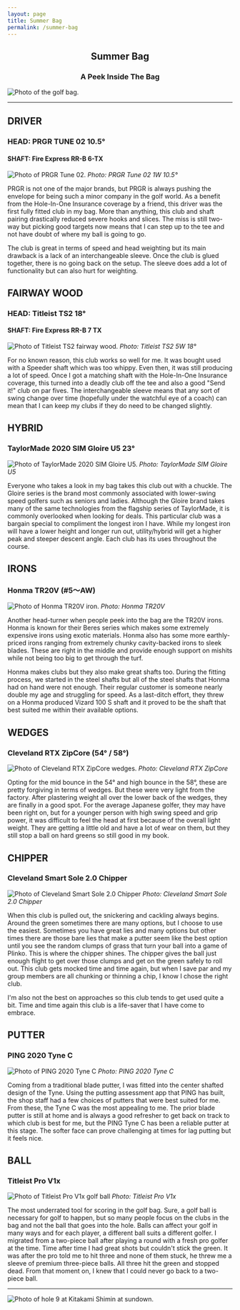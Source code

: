 ```yaml
---
layout: page
title: Summer Bag
permalink: /summer-bag
---
```


## <center>Summer Bag</center>
### <center>A Peek Inside The Bag</center>

![Photo of the golf bag.](/assets/img/golfintro-7.jpeg)

***

## DRIVER
###  HEAD: PRGR TUNE 02 10.5°
#### SHAFT: Fire Express RR-B 6-TX
![Photo of PRGR Tune 02.](/assets/img/bag-prgr-driver.jpeg)
*Photo: PRGR Tune 02 1W 10.5°*

PRGR is not one of the major brands, but PRGR is always pushing the envelope for being such a minor company in the golf world. As a benefit from the Hole-In-One Insurance coverage by a friend, this driver was the first fully fitted club in my bag. More than anything, this club and shaft pairing drastically reduced severe hooks and slices. The miss is still two-way but picking good targets now means that I can step up to the tee and not have doubt of where my ball is going to go.

The club is great in terms of speed and head weighting but its main drawback is a lack of an interchangeable sleeve. Once the club is glued together, there is no going back on the setup. The sleeve does add a lot of functionality but can also hurt for weighting.

## FAIRWAY WOOD
###  HEAD: Titleist TS2 18°
#### SHAFT: Fire Express RR-B 7 TX
![Photo of Titleist TS2 fairway wood.](/assets/img/bag-ts2-creek.jpg)
*Photo: Titleist TS2 5W 18°*

For no known reason, this club works so well for me. It was bought used with a Speeder shaft which was too whippy. Even then, it was still producing a lot of speed. Once I got a matching shaft with the Hole-In-One Insurance coverage, this turned into a deadly club off the tee and also a good "Send it!" club on par fives. The interchangeable sleeve means that any sort of swing change over time (hopefully under the watchful eye of a coach) can mean that I can keep my clubs if they do need to be changed slightly.

## HYBRID
### TaylorMade 2020 SIM Gloire U5 23°
![Photo of TaylorMade 2020 SIM Gloire U5.](/assets/img/bag-tm-gloire-utility.jpeg)
*Photo: TaylorMade SIM Gloire U5*

Everyone who takes a look in my bag takes this club out with a chuckle. The Gloire series is the brand most commonly associated with lower-swing speed golfers such as seniors and ladies. Although the Gloire brand takes many of the same technologies from the flagship series of TaylorMade, it is commonly overlooked when looking for deals. This particular club was a bargain special to compliment the longest iron I have. While my longest iron will have a lower height and longer run out, utility/hybrid will get a higher peak and steeper descent angle. Each club has its uses throughout the course.

## IRONS
### Honma TR20V (#5〜AW)
![Photo of Honma TR20V iron.](/assets/img/bag-honma-tr20v.jpeg)
*Photo: Honma TR20V*

Another head-turner when people peek into the bag are the TR20V irons. Honma is known for their Beres series which makes some extremely expensive irons using exotic materials. Honma also has some more earthly-priced irons ranging from extremely chunky cavity-backed irons to sleek blades. These are right in the middle and provide enough support on mishits while not being too big to get through the turf. 

Honma makes clubs but they also make great shafts too. During the fitting process, we started in the steel shafts but all of the steel shafts that Honma had on hand were not enough. Their regular customer is someone nearly double my age and struggling for speed. As a last-ditch effort, they threw on a Honma produced Vizard 100 S shaft and it proved to be the shaft that best suited me within their available options.

## WEDGES
### Cleveland RTX ZipCore (54° / 58°)
![Photo of Cleveland RTX ZipCore wedges.](/assets/img/bag-cleveland-rtx-zipcore.jpeg)
*Photo: Cleveland RTX ZipCore*

Opting for the mid bounce in the 54° and high bounce in the 58°, these are pretty forgiving in terms of wedges. But these were very light from the factory. After plastering weight all over the lower back of the wedges, they are finally in a good spot. For the average Japanese golfer, they may have been right on, but for a younger person with high swing speed and grip power, it was difficult to feel the head at first because of the overall light weight. They are getting a little old and have a lot of wear on them, but they still stop a ball on hard greens so still good in my book.

## CHIPPER
### Cleveland Smart Sole 2.0 Chipper
![Photo of Cleveland Smart Sole 2.0 Chipper](/assets/img/bag-chipper.jpeg)
*Photo: Cleveland Smart Sole 2.0 Chipper*

When this club is pulled out, the snickering and cackling always begins. Around the green sometimes there are many options, but I choose to use the easiest. Sometimes you have great lies and many options but other times there are those bare lies that make a putter seem like the best option until you see the random clumps of grass that turn your ball into a game of Plinko. This is where the chipper shines. The chipper gives the ball just enough flight to get over those clumps and get on the green safely to roll out. This club gets mocked time and time again, but when I save par and my group members are all chunking or thinning a chip, I know I chose the right club.

I'm also not the best on approaches so this club tends to get used quite a bit. Time and time again this club is a life-saver that I have come to embrace.

## PUTTER
### PING 2020 Tyne C
![Photo of PING 2020 Tyne C](/assets/img/bag-ping-tyne-c.jpg)
*Photo: PING 2020 Tyne C*

Coming from a traditional blade putter, I was fitted into the center shafted design of the Tyne. Using the putting assessment app that PING has built, the shop staff had a few choices of putters that were best suited for me. From these, the Tyne C was the most appealing to me. The prior blade putter is still at home and is always a good refresher to get back on track to which club is best for me, but the PING Tyne C has been a reliable putter at this stage. The softer face can prove challenging at times for lag putting but it feels nice.

## BALL
### Titleist Pro V1x
![Photo of Titleist Pro V1x golf ball](/assets/img/bag-titleist-prov1x.jpeg)
*Photo: Titleist Pro V1x*

The most underrated tool for scoring in the golf bag. Sure, a golf ball is necessary for golf to happen, but so many people focus on the clubs in the bag and not the ball that goes into the hole. Balls can affect your golf in many ways and for each player, a different ball suits a different golfer. I migrated from a two-piece ball after playing a round with a fresh pro golfer at the time. Time after time I had great shots but couldn't stick the green. It was after the pro told me to hit three and none of them stuck, he threw me a sleeve of premium three-piece balls. All three hit the green and stopped dead. From that moment on, I knew that I could never go back to a two-piece ball.

***

![Photo of hole 9 at Kitakami Shimin at sundown.](/assets/img/golfintro-6.jpeg)
